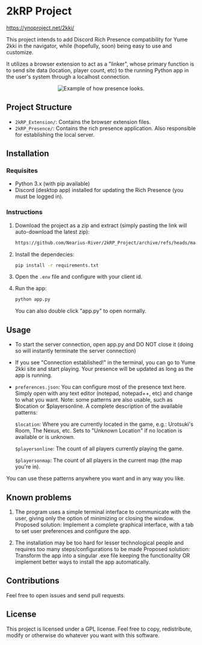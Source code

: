 # 2kRP Project

https://ynoproject.net/2kki/

This project intends to add Discord Rich Presence compatibility for Yume 2kki in the navigator, while (hopefully, soon) being easy to use and customize.

It utilizes a browser extension to act as a 
"linker", whose primary function is to send site data (location, player count, etc) to the running Python app in the user's system through a localhost connection.

<div align="center">
    <img src="https://github.com/Nearius-River/2kRP_Project/assets/49107257/d3bdd888-5fb3-43d9-9bba-56c5f0c266f7" alt="Example of how presence looks.">
</div>

## Project Structure

- `2kRP_Extension/`: Contains the browser extension files.
- `2kRP_Presence/`: Contains the rich presence application. Also responsible for establishing the local server.

## Installation

### Requisites

- Python 3.x (with pip available)
- Discord (desktop app) installed for updating the Rich Presence (you must be logged in).

### Instructions

1. Download the project as a zip and extract (simply pasting the link will auto-download the latest zip):

    ```sh
    https://github.com/Nearius-River/2kRP_Project/archive/refs/heads/master.zip
    ```

2. Install the dependecies:

    ```sh
    pip install -r requirements.txt
    ```

3. Open the `.env` file and configure with your client id.

4. Run the app:

    ```sh
    python app.py
    ```

    You can also double click "app.py" to open normally.

## Usage

- To start the server connection, open app.py and DO NOT close it (doing so will instantly terminate the server connection)
- If you see "Connection established!" in the terminal, you can go to Yume 2kki site and start playing. Your presence will be updated as long as the app is running.
- `preferences.json`: You can configure most of the presence text here. Simply open with any text editor (notepad, notepad++, etc) and change to what you want. Note: some patterns are also usable, such as $location or $playersonline. A complete description of the available patterns:

    `$location`: Where you are currently located in the game, e.g.: Urotsuki's Room, The Nexus, etc. Sets to "Unknown Location" if no location is available or is unknown.

    `$playersonline`: The count of all players currently playing the game.

    `$playersonmap`: The count of all players in the current map (the map you're in).

You can use these patterns anywhere you want and in any way you like.

## Known problems

1. The program uses a simple terminal interface to communicate with the user, giving only the option of minimizing or closing the window.
Proposed solution: Implement a complete graphical interface, with a tab to set user preferences and configure the app.

2. The installation may be too hard for lesser technological people and requires too many steps/configurations to be made
Proposed solution: Transform the app into a singular .exe file keeping the functionality OR implement better ways to install the app automatically.

## Contributions

Feel free to open issues and send pull requests.

## License

This project is licensed under a GPL license. Feel free to copy, redistribute, modify or otherwise do whatever you want with this software.
